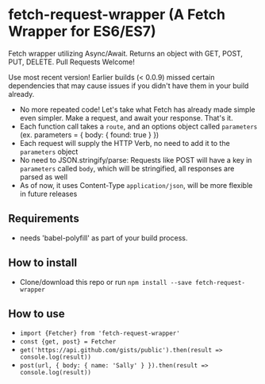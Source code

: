 # fetch-request-wrapper (A Fetch Wrapper for ES6/ES7)

Fetch wrapper utilizing Async/Await. Returns an object with GET, POST, PUT, DELETE. Pull Requests Welcome!

Use most recent version! Earlier builds (< 0.0.9) missed certain dependencies that may cause issues if you didn't have them in your build already.

- No more repeated code! Let's take what Fetch has already made simple even simpler. Make a request, and await your response. That's it.
- Each function call takes a `route`, and an options object called `parameters` (ex. parameters = { body: { found: true } })
- Each request will supply the HTTP Verb, no need to add it to the `parameters` object
- No need to JSON.stringify/parse: Requests like POST will have a key in `parameters` called `body`, which will be stringified, all responses are parsed as well
- As of now, it uses Content-Type `application/json`, will be more flexible in future releases

## Requirements
- needs 'babel-polyfill' as part of your build process.

## How to install

- Clone/download this repo or run `npm install --save fetch-request-wrapper`

## How to use

- `import {Fetcher} from 'fetch-request-wrapper'`
- `const {get, post} = Fetcher`
- `get('https://api.github.com/gists/public').then(result => console.log(result))` 
- `post(url, { body: { name: 'Sally' } }).then(result => console.log(result))`
